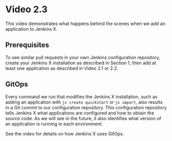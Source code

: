 # Video 2.3

This video demonstrates what happens behind the scenes when we add an
application to Jenkins X.

## Prerequisites

To see similar pull requests in your own Jenkins configuration repository,
create your Jenkins X installation as described in Section 1, then add at
least one application as described in Video 2.1 or 2.2.

## GitOps

Every command we run that modifies the Jenkins X installation, such as adding
an application with `jx create quickstart` or `jx import`, also results in a
Git commit to our configuration repository. This configuration repository
tells Jenkins X what applications are configured and how to obtain the source
code. As we will see in the future, it also identifies what version of an
application is running in each environment.

See the video for details on how Jenkins X uses GitOps.
